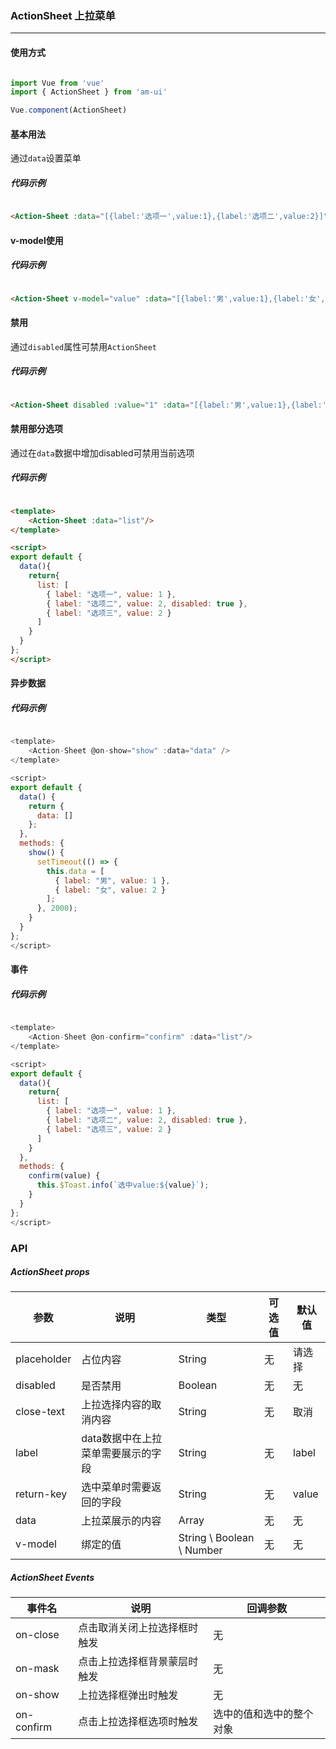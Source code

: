 <!--
 * @Author: Fone丶峰
 * @Date: 2019-10-22 13:23:50
 * @LastEditors: Fone丶峰
 * @LastEditTime: 2020-04-09 15:41:32
 * @Description: msg
 * @Email: qinrifeng@163.com
 * @Github: https://github.com/FoneQinrf
 -->

### ActionSheet 上拉菜单
---

#### 使用方式

``` javascript

import Vue from 'vue'
import { ActionSheet } from 'am-ui'

Vue.component(ActionSheet)

```


#### 基本用法
通过`data`设置菜单
##### 代码示例

```html

<Action-Sheet :data="[{label:'选项一',value:1},{label:'选项二',value:2}]" />

```


#### v-model使用
##### 代码示例

```html

<Action-Sheet v-model="value" :data="[{label:'男',value:1},{label:'女',value:2}]" />

```


#### 禁用
通过`disabled`属性可禁用`ActionSheet`
##### 代码示例

```html

<Action-Sheet disabled :value="1" :data="[{label:'男',value:1},{label:'女',value:2}]" />

```


#### 禁用部分选项
通过在`data`数据中增加disabled可禁用当前选项
##### 代码示例

```html

<template>
    <Action-Sheet :data="list"/>
</template>

<script>
export default {
  data(){
    return{
      list: [
        { label: "选项一", value: 1 },
        { label: "选项二", value: 2, disabled: true },
        { label: "选项三", value: 2 }
      ]
    }
  }
};
</script>

```


#### 异步数据
##### 代码示例

```javascript

<template>
    <Action-Sheet @on-show="show" :data="data" />
</template>

<script>
export default {
  data() {
    return {
      data: []
    };
  },
  methods: {
    show() {
      setTimeout(() => {
        this.data = [
          { label: "男", value: 1 },
          { label: "女", value: 2 }
        ];
      }, 2000);
    }
  }
};
</script>
```


#### 事件
##### 代码示例

``` Javascript

<template>
    <Action-Sheet @on-confirm="confirm" :data="list"/>
</template>

<script>
export default {
  data(){
    return{
      list: [
        { label: "选项一", value: 1 },
        { label: "选项二", value: 2, disabled: true },
        { label: "选项三", value: 2 }
      ]
    }
  },
  methods: {
    confirm(value) {
      this.$Toast.info(`选中value:${value}`);
    }
  }
};
</script>
```


### API
##### ActionSheet props
| 参数 | 说明 | 类型 | 可选值 | 默认值 |
|------|------------|------------|------------|------------|
| placeholder  | 占位内容      | String        | 无 | 请选择 |
| disabled  | 是否禁用       | Boolean       | 无 | 无  |
| close-text  | 上拉选择内容的取消内容      | String       | 无 | 取消 |
| label  | data数据中在上拉菜单需要展示的字段      | String   | 无 | label |
| return-key  | 选中菜单时需要返回的字段       | String       | 无 | value |
| data  | 上拉菜展示的内容     | Array       | 无 | 无 |
| v-model  | 绑定的值    | String \  Boolean \ Number      | 无 | 无 |

##### ActionSheet Events
| 事件名 | 说明 | 回调参数 |
|------|------------|------------|
| on-close  | 点击取消关闭上拉选择框时触发 |  无  |
| on-mask  | 点击上拉选择框背景蒙层时触发 |  无  |
| on-show  | 上拉选择框弹出时触发 |  无  |
| on-confirm | 点击上拉选择框选项时触发 |  选中的值和选中的整个对象  |